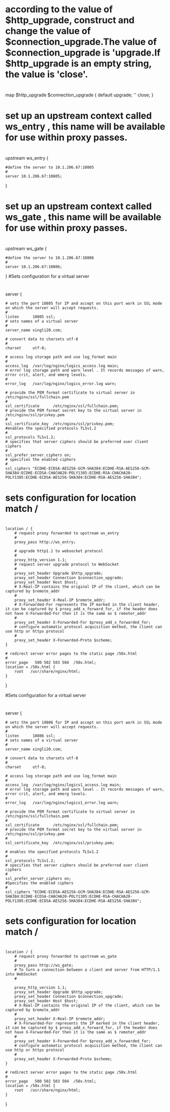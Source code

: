 # according to the value of $http_upgrade, construct and change the value of $connection_upgrade.The value of $connection_upgrade is 'upgrade.If $http_upgrade is an empty string, the value is 'close'.
#
map $http_upgrade $connection_upgrade {
    default upgrade;
    '' close;
}


# set up an upstream context called ws_entry , this name will be available for use within proxy passes.
#
upstream ws_entry {
	
	#define the server to 10.1.206.67:10805
	#
    server 10.1.206.67:10805;
}

# set up an upstream context called ws_gate , this name will be available for use within proxy passes.
#
upstream ws_gate {

	#define the server to 10.1.206.67:10806
	#
    server 10.1.206.67:10806;
}
#Sets configuration for a virtual server
#
server {

	# sets the port 10805 for IP and accept on this port work in SSL mode on which the server will accept requests.
	#
    listen      10805 ssl;
	# sets names of a virtual server
	#
    server_name xingli20.com;

	# convert data to charsets utf-8
	#
    charset     utf-8;

	# access log storage path and use log_format main
	#
    access_log  /var/log/nginx/logics_access.log main;
	# error log storage path and warn level . It records messages of warn, error crit, alert, and emerg levels.
	#
    error_log   /var/log/nginx/logics_error.log warn;
	
	# provide the PEM format certificate to virtual server in /etc/nginx/ssl/fullchain.pem 
	#
    ssl_certificate      /etc/nginx/ssl/fullchain.pem;
	# provide the PEM format secret key to the virtual server in /etc/nginx/ssl/privkey.pem
	#
    ssl_certificate_key  /etc/nginx/ssl/privkey.pem;
	#enables the specified protocols TLSv1.2
	#
    ssl_protocols TLSv1.2;
	# specifies that server ciphers should be preferred over client ciphers
	#
    ssl_prefer_server_ciphers on;
	# specifies the enabled ciphers
	#
    ssl_ciphers "ECDHE-ECDSA-AES256-GCM-SHA384:ECDHE-RSA-AES256-GCM-SHA384:ECDHE-ECDSA-CHACHA20-POLY1305:ECDHE-RSA-CHACHA20-POLY1305:ECDHE-ECDSA-AES256-SHA384:ECDHE-RSA-AES256-SHA384";

# sets configuration for location match /
#
    location / {
		# request proxy forwarded to upstream ws_entry 
		#
        proxy_pass http://ws_entry;

		# upgrade http1.1 to websocket protocol
		#
        proxy_http_version 1.1;
		# request server upgrade protocol to WebSocket
		#
        proxy_set_header Upgrade $http_upgrade;
        proxy_set_header Connection $connection_upgrade;
        proxy_set_header Host $host;
		# X-Real-IP contains the original IP of the client, which can be captured by $remote_addr
		#
        proxy_set_header X-Real-IP $remote_addr;
		# X-Forwarded-For represents the IP marked in the client header, it can be captured by $ proxy_add_x_forward_for, if the header does not have X-Forwarded-For then it is the same as $ remoter_addr
		#	
        proxy_set_header X-Forwarded-For $proxy_add_x_forwarded_for;
		# configure automatic protocol acquisition method, the client can use http or https protocol
		#
        proxy_set_header X-Forwarded-Proto $scheme;
    }

    # redirect server error pages to the static page /50x.html
    #
    error_page   500 502 503 504  /50x.html;
    location = /50x.html {
        root   /usr/share/nginx/html;
    }
}

#Sets configuration for a virtual server
#
server {

	# sets the port 10806 for IP and accept on this port work in SSL mode on which the server will accept requests.
	#
    listen      10806 ssl;
	# sets names of a virtual server
	#
    server_name xingli20.com;
	
	# convert data to charsets utf-8
	#
    charset     utf-8;

	# access log storage path and use log_format main
	#
    access_log  /var/log/nginx/logics1_access.log main;
	# error log storage path and warn level . It records messages of warn, error crit, alert, and emerg levels.
	#
    error_log   /var/log/nginx/logics1_error.log warn;
	
	# provide the PEM format certificate to virtual server in /etc/nginx/ssl/fullchain.pem 
	#
    ssl_certificate      /etc/nginx/ssl/fullchain.pem;
	# provide the PEM format secret key to the virtual server in /etc/nginx/ssl/privkey.pem
	#
    ssl_certificate_key  /etc/nginx/ssl/privkey.pem;
	
	# enables the specified protocols TLSv1.2
	#
    ssl_protocols TLSv1.2;
	# specifies that server ciphers should be preferred over client ciphers
	#
    ssl_prefer_server_ciphers on;
	#Specifies the enabled ciphers
	#
    ssl_ciphers "ECDHE-ECDSA-AES256-GCM-SHA384:ECDHE-RSA-AES256-GCM-SHA384:ECDHE-ECDSA-CHACHA20-POLY1305:ECDHE-RSA-CHACHA20-POLY1305:ECDHE-ECDSA-AES256-SHA384:ECDHE-RSA-AES256-SHA384";

# sets configuration for location match /
#
    location / {
		# request proxy forwarded to upstream ws_gate 
		#
        proxy_pass http://ws_gate;
		# To turn a connection between a client and server from HTTP/1.1 into WebSocket
		#

        proxy_http_version 1.1;
        proxy_set_header Upgrade $http_upgrade;
        proxy_set_header Connection $connection_upgrade;
        proxy_set_header Host $host;
		# X-Real-IP contains the original IP of the client, which can be captured by $remote_addr
		#
        proxy_set_header X-Real-IP $remote_addr;
		# X-Forwarded-For represents the IP marked in the client header, it can be captured by $ proxy_add_x_forward_for, if the header does not have X-Forwarded-For then it is the same as $ remoter_addr
		#
        proxy_set_header X-Forwarded-For $proxy_add_x_forwarded_for;
		# configure automatic protocol acquisition method, the client can use http or https protocol
		#
        proxy_set_header X-Forwarded-Proto $scheme;
    }

    # redirect server error pages to the static page /50x.html
    #
    error_page   500 502 503 504  /50x.html;
    location = /50x.html {
        root   /usr/share/nginx/html;
    }
}
